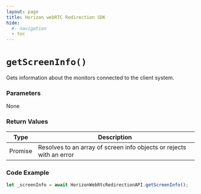 ```yaml
---
layout: page
title: Horizon webRTC Redirection SDK
hide:
  #- navigation
  - toc
---
```

# `getScreenInfo()`

Gets information about the monitors connected to the client system.

### Parameters
None

### Return Values
| Type    | Description |
|---------|-------------|
| Promise | Resolves to an array of screen info objects or rejects with an error |

### Code Example
```js
let _screenInfo = await HorizonWebRtcRedirectionAPI.getScreenInfo();
```


